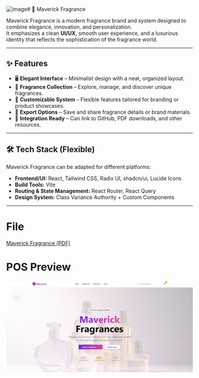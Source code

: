 <img width="1905" height="941" alt="image" src="https://github.com/user-attachments/assets/ff4a4043-f8f8-4086-91e4-d952b652e1a8" /># 🌸 Maverick Fragrance

Maverick Fragrance is a modern fragrance brand and system designed to combine elegance, innovation, and personalization.  
It emphasizes a clean **UI/UX**, smooth user experience, and a luxurious identity that reflects the sophistication of the fragrance world.

---

## ✨ Features
- 🖥️ **Elegant Interface** – Minimalist design with a neat, organized layout.  
- 🌺 **Fragrance Collection** – Explore, manage, and discover unique fragrances.  
- 🧩 **Customizable System** – Flexible features tailored for branding or product showcases.  
- 📄 **Export Options** – Save and share fragrance details or brand materials.  
- 🔗 **Integration Ready** – Can link to GitHub, PDF downloads, and other resources.  

---

## 🛠️ Tech Stack (Flexible)
Maverick Fragrance can be adapted for different platforms:  
- **Frontend/UI:** React, Tailwind CSS, Radix UI, shadcn/ui, Lucide Icons  
- **Build Tools:** Vite  
- **Routing & State Management:** React Router, React Query  
- **Design System:** Class Variance Authority + Custom Components  

---

# File

[Maverick Fragrance (PDF)](./Maverick-Fragrance.pdf)

# POS Preview

![Maverick Fragrance Preview](./mf.png)
